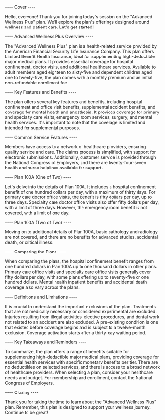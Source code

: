 ---- Cover ----

Hello, everyone! Thank you for joining today's session on the "Advanced Wellness Plus" plan. We'll explore the plan's offerings designed around wellness and patient care. Let's get started!

---- Advanced Wellness Plus Overview ----

The "Advanced Wellness Plus" plan is a health-related service provided by the American Financial Security Life Insurance Company. This plan offers Limited Benefit Health Insurance, ideal for supplementing high-deductible major medical plans. It provides essential coverage for hospital confinement, doctor visits, and additional healthcare services. Available to adult members aged eighteen to sixty-five and dependent children aged one to twenty-five, the plan comes with a monthly premium and an initial non-refundable enrollment fee.

---- Key Features and Benefits ----

The plan offers several key features and benefits, including hospital confinement and office visit benefits, supplemental accident benefits, and coverage for mental health and anesthesia. It provides coverage for primary and specialty care visits, emergency room services, surgery, and mental health services. It's important to note that the coverage is limited and intended for supplemental purposes.

---- Common Service Features ----

Members have access to a network of healthcare providers, ensuring quality service and care. The claims process is simplified, with support for electronic submissions. Additionally, customer service is provided through the National Congress of Employers, and there are twenty-four-seven health and nurse helplines available for support.

---- Plan 100A (One of Two) ----

Let's delve into the details of Plan 100A. It includes a hospital confinement benefit of one hundred dollars per day, with a maximum of thirty days. For primary care doctor office visits, the benefit is fifty dollars per day, up to three days. Specialty care doctor office visits also offer fifty dollars per day, with a limit of three days. However, the emergency room benefit is not covered, with a limit of one day.

---- Plan 100A (Two of Two) ----

Moving on to additional details of Plan 100A, basic pathology and radiology are not covered, and there are no benefits for advanced studies, accidental death, or critical illness.

---- Comparing the Plans ----

When comparing the plans, the hospital confinement benefit ranges from one hundred dollars in Plan 100A up to one thousand dollars in other plans. Primary care office visits and specialty care office visits generally cover fifty dollars per day, with some plans offering up to seventy-five or one hundred dollars. Mental health inpatient benefits and accidental death coverage also vary across the plans.

---- Definitions and Limitations ----

It is crucial to understand the important exclusions of the plan. Treatments that are not medically necessary or considered experimental are excluded. Injuries resulting from illegal activities, elective procedures, and dental work not related to an accident are also excluded. A pre-existing condition is one that existed before coverage begins and is subject to a twelve-month exclusion. Coverage activation starts after a thirty-day waiting period.

---- Key Takeaways and Reminders ----

To summarize, the plan offers a range of benefits suitable for supplementing high-deductible major medical plans, providing coverage for essential health services with specific monetary benefits per tier. There are no deductibles on selected services, and there is access to a broad network of healthcare providers. When selecting a plan, consider your healthcare needs and budget. For membership and enrollment, contact the National Congress of Employers.

---- Closing ----

Thank you for taking the time to learn about the "Advanced Wellness Plus" plan. Remember, this plan is designed to support your wellness journey. Continue to be great!